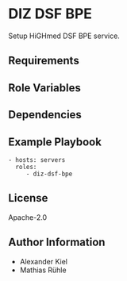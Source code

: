 DIZ DSF BPE
===========

Setup HiGHmed DSF BPE service.

Requirements
------------

Role Variables
--------------

Dependencies
------------

Example Playbook
----------------

    - hosts: servers
      roles:
         - diz-dsf-bpe

License
-------

Apache-2.0

Author Information
------------------

- Alexander Kiel
- Mathias Rühle
